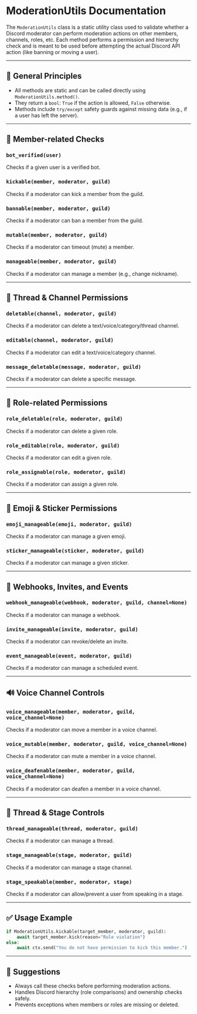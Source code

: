# ModerationUtils Documentation

The `ModerationUtils` class is a static utility class used to validate whether a Discord moderator can perform moderation actions on other members, channels, roles, etc. Each method performs a permission and hierarchy check and is meant to be used before attempting the actual Discord API action (like banning or moving a user).

---

## 📌 General Principles

* All methods are static and can be called directly using `ModerationUtils.method()`.
* They return a `bool`: `True` if the action is allowed, `False` otherwise.
* Methods include `try/except` safety guards against missing data (e.g., if a user has left the server).

---

## 🔐 Member-related Checks

### `bot_verified(user)`

Checks if a given user is a verified bot.

### `kickable(member, moderator, guild)`

Checks if a moderator can kick a member from the guild.

### `bannable(member, moderator, guild)`

Checks if a moderator can ban a member from the guild.

### `mutable(member, moderator, guild)`

Checks if a moderator can timeout (mute) a member.

### `manageable(member, moderator, guild)`

Checks if a moderator can manage a member (e.g., change nickname).

---

## 🧵 Thread & Channel Permissions

### `deletable(channel, moderator, guild)`

Checks if a moderator can delete a text/voice/category/thread channel.

### `editable(channel, moderator, guild)`

Checks if a moderator can edit a text/voice/category channel.

### `message_deletable(message, moderator, guild)`

Checks if a moderator can delete a specific message.

---

## 🔧 Role-related Permissions

### `role_deletable(role, moderator, guild)`

Checks if a moderator can delete a given role.

### `role_editable(role, moderator, guild)`

Checks if a moderator can edit a given role.

### `role_assignable(role, moderator, guild)`

Checks if a moderator can assign a given role.

---

## 🎨 Emoji & Sticker Permissions

### `emoji_manageable(emoji, moderator, guild)`

Checks if a moderator can manage a given emoji.

### `sticker_manageable(sticker, moderator, guild)`

Checks if a moderator can manage a given sticker.

---

## 🧷 Webhooks, Invites, and Events

### `webhook_manageable(webhook, moderator, guild, channel=None)`

Checks if a moderator can manage a webhook.

### `invite_manageable(invite, moderator, guild)`

Checks if a moderator can revoke/delete an invite.

### `event_manageable(event, moderator, guild)`

Checks if a moderator can manage a scheduled event.

---

## 🔊 Voice Channel Controls

### `voice_manageable(member, moderator, guild, voice_channel=None)`

Checks if a moderator can move a member in a voice channel.

### `voice_mutable(member, moderator, guild, voice_channel=None)`

Checks if a moderator can mute a member in a voice channel.

### `voice_deafenable(member, moderator, guild, voice_channel=None)`

Checks if a moderator can deafen a member in a voice channel.

---

## 🧵 Thread & Stage Controls

### `thread_manageable(thread, moderator, guild)`

Checks if a moderator can manage a thread.

### `stage_manageable(stage, moderator, guild)`

Checks if a moderator can manage a stage channel.

### `stage_speakable(member, moderator, stage)`

Checks if a moderator can allow/prevent a user from speaking in a stage.

---

## ✅ Usage Example

```python
if ModerationUtils.kickable(target_member, moderator, guild):
    await target_member.kick(reason="Rule violation")
else:
    await ctx.send("You do not have permission to kick this member.")
```

---

## 🔄 Suggestions

* Always call these checks before performing moderation actions.
* Handles Discord hierarchy (role comparisons) and ownership checks safely.
* Prevents exceptions when members or roles are missing or deleted.
